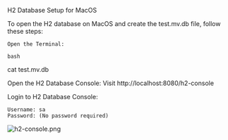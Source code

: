 H2 Database Setup for MacOS

To open the H2 database on MacOS and create the test.mv.db file, follow these steps:

    Open the Terminal:

    bash

cat test.mv.db

Open the H2 Database Console:
Visit http://localhost:8080/h2-console

Login to H2 Database Console:

    Username: sa
    Password: (No password required)
![h2-console.png](src%2Fmain%2Fresources%2Fimages%2Fh2-console.png)